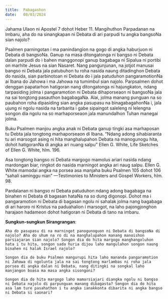 ```yaml
---
title:  Pabagashon
date:   08/03/2024
---
```


Jahama Ulaon ni Apostel 7 dohot Heber 11. Mangihuthon Parpadanan na Imbaru, aha do na sinangkapan ni Debata di ari parpudi tu angka bangsoNa sian najolo?

Psalmen parningotan i ma panindangion na gogo di angka haburjuon ni Debata di bangsoNa. Ganup na masa ditongatonga ni bangso ni Debata dalan parpudi do i bahen manggonopi ganup bagabaga ni Sipalua ni portibi on marhite Jesus na sian Nasaret. Nang pangunjunan, na jotjot manusai bangso ni Debata jala patubuhon tu roha nasida naung ditadinghon Debata do nasida, sian parbinotoan ni Debata do i jala patuduhon pangaramotionNa ai Ibana do Jahowa i ma Jahowa na tumimbul sian najolo. Parpsalmen dohot denggan papatarhon hatigoran nang ditongatonga ni hajungkaton, ndang tarpasiding jolma i pangaramotion ni Debata dihaporseaon ni bangsoNa jala na sai tongtong pasauthon bagabagaNa. Alai, jolma manang punguan na so paubahon roha dipasiding sian angka pasupasu na binagabagahonNa i, jala ujung ni ngolu nasida na tarbarita i gabe sipaingot saleleng ni lelengna songon dia ngolu na so marhaporseaon jala manundalhon Tuhan manegai jolma.

Buku Psalmen manjou angka anak ni Debata ganup tingki asa marhaposan tu Debta jala tongtong marhaporseaon di Ibana. “Ndang adong sihabiaranta tu ari marsogot asing ni hita manghalupahon Debata na manogunogu hita, dohot hatigoranNa di angka ari nuang salpu” Ellen G. White, Life Sketches of Ellen G. White, hlm. 196.

Asa tongtong bangso ni Debata margogo mamolus ariari nasida ndang mardongan biar, ringkot do nasida marningot angka ari naug salpu. Ellen G. White mamodai angka na porsea asa manjaha buku Psalmen 105 dohot 106 “sahali saminggu nian” —Testimonies to Ministers and Gospel Workers, hlm. 98.

Pardalanan ni bangso ni Debata patuduhon ndang adong bagabaga na binahen ni Debata di bagasan hataNa na so dung digonopi. Dohot ma i pangaramotion ni Debata di bagasan ngolu ni sahalak jolma nang bagabaga di ari haroro ni Kristus na paduahalion i marsogot, na laho pajongjonghon harajaon hadameon dohot hatigoran ni Debata di tano na imbaru.

**Sungkun-sungkun Sirangrangan**:

`Aha do pasupasu di na marningot panogunoguon ni Debata di bangsoNa di najolo? Aha do uhum na ro di na manghalupahon manang manoishon parsiajaran sian najolo? Songon dia do hita margogo manghangoluhon hata i tu hita, songon sada huria dijou laho mangulahon songon naung binahen ni halak Israel najolo?`

`Songon dia do buku Psalmen mangurupi hita laho mananda pangaramotion ni Jahowa di ngolunta jala na sai tongtong marlambas ni roha jala porsea di angka dalan ni Debata, nang ditingki na songkal laho manjangon boasa ma masa angka sisongoni?`

`Songon dia do hita margogo laho mamarsiajari diangka ngolu ni bangso ni Debata najolo di parpunguan manang dibagasta? Songon dia do hita asa lam ture pasahathon i tu angka ianakkonta dibarita ni angka bangso ni Debata si saonari?`